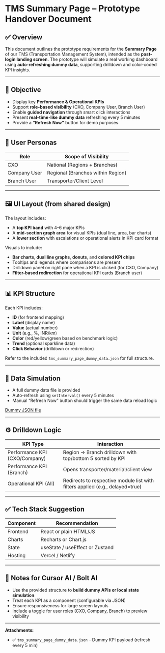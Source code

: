 
# TMS Summary Page – Prototype Handover Document

## ✅ Overview

This document outlines the prototype requirements for the **Summary Page** of our TMS (Transportation Management System), intended as the **post-login landing screen**. The prototype will simulate a real working dashboard using **auto-refreshing dummy data**, supporting drilldown and color-coded KPI insights.

---

## 🎯 Objective

- Display key **Performance & Operational KPIs**
- Support **role-based visibility** (CXO, Company User, Branch User)
- Enable **guided navigation** through smart click interactions
- Present **real-time-like dummy data** refreshing every 5 minutes
- Provide a **“Refresh Now”** button for demo purposes

---

## 👥 User Personas

| Role         | Scope of Visibility |
|--------------|---------------------|
| CXO          | National (Regions + Branches) |
| Company User | Regional (Branches within Region) |
| Branch User  | Transporter/Client Level |

---

## 🖼️ UI Layout (from shared design)

The layout includes:
- A **top KPI band** with 4–6 major KPIs
- A **mid-section graph area** for visual KPIs (dual line, area, bar charts)
- A **lower section** with escalations or operational alerts in KPI card format

Visuals to include:
- **Bar charts**, **dual line graphs**, **donuts**, and **colored KPI chips**
- Tooltips and legends where comparisons are present
- Drilldown panel on right pane when a KPI is clicked (for CXO, Company)
- **Filter-based redirection** for operational KPI cards (Branch user)

---

## 📊 KPI Structure

Each KPI includes:
- **ID** (for frontend mapping)
- **Label** (display name)
- **Value** (actual number)
- **Unit** (e.g., %, INR/km)
- **Color** (red/yellow/green based on benchmark logic)
- **Trend** (optional sparkline data)
- **Click Behavior** (drilldown or redirection)

Refer to the included `tms_summary_page_dummy_data.json` for full structure.

---

## 🧪 Data Simulation

- A full dummy data file is provided
- Auto-refresh using `setInterval()` every 5 minutes
- Manual “Refresh Now” button should trigger the same data reload logic

[Dummy JSON file](sandbox:/mnt/data/tms_summary_page_dummy_data.json)

---

## ⚙️ Drilldown Logic

| KPI Type | Interaction |
|----------|-------------|
| Performance KPI (CXO/Company) | Region → Branch drilldown with top/bottom 5 sorted by KPI |
| Performance KPI (Branch) | Opens transporter/material/client view |
| Operational KPI (All) | Redirects to respective module list with filters applied (e.g., delayed=true) |

---

## ✅ Tech Stack Suggestion

| Component | Recommendation |
|----------|----------------|
| Frontend | React or plain HTML/JS |
| Charts | Recharts or Chart.js |
| State | useState / useEffect or Zustand |
| Hosting | Vercel / Netlify |

---

## 🧩 Notes for Cursor AI / Bolt AI

- Use the provided structure to **build dummy APIs or local state simulation**
- Treat each KPI as a component (configurable via JSON)
- Ensure responsiveness for large screen layouts
- Include a toggle for user roles (CXO, Company, Branch) to preview visibility

---

**Attachments:**
- ✅ `tms_summary_page_dummy_data.json` – Dummy KPI payload (refresh every 5 min)

